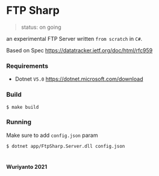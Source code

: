 # FTP Sharp 

> status: on going

an experimental FTP Server written `from scratch` in `C#`. 

Based on Spec https://datatracker.ietf.org/doc/html/rfc959

### Requirements

- Dotnet `V5.0` https://dotnet.microsoft.com/download


### Build

```shell
$ make build
```

### Running

Make sure to add `config.json` param

```shell
$ dotnet app/FtpSharp.Server.dll config.json
```

#

#### Wuriyanto 2021